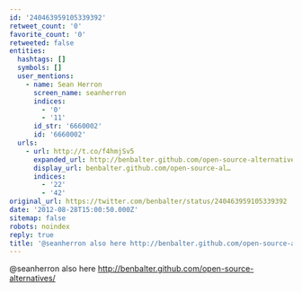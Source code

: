 ```yaml
---
id: '240463959105339392'
retweet_count: '0'
favorite_count: '0'
retweeted: false
entities:
  hashtags: []
  symbols: []
  user_mentions:
    - name: Sean Herron
      screen_name: seanherron
      indices:
        - '0'
        - '11'
      id_str: '6660002'
      id: '6660002'
  urls:
    - url: http://t.co/f4hmjSv5
      expanded_url: http://benbalter.github.com/open-source-alternatives/
      display_url: benbalter.github.com/open-source-al…
      indices:
        - '22'
        - '42'
original_url: https://twitter.com/benbalter/status/240463959105339392
date: '2012-08-28T15:00:50.000Z'
sitemap: false
robots: noindex
reply: true
title: '@seanherron also here http://benbalter.github.com/open-source-alternatives/'
---
```


@seanherron also here http://benbalter.github.com/open-source-alternatives/